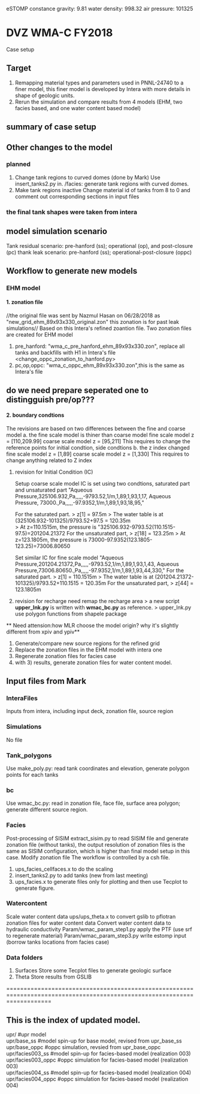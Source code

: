 eSTOMP constance
gravity: 9.81
water density: 998.32
air pressure: 101325

# DVZ WMA-C FY2018
Case setup

## Target
1) Remapping material types and parameters used in PNNL-24740 to a finer model, this finer model is developed by Intera with more details in shape of geologic units.
2) Rerun the simulation and compare results from 4 models (EHM, two facies based, and one water content based model)

## summary of case setup


## Other changes to the model
### planned
1) Change tank regions to curved domes (done by Mark)
     Use insert_tanks2.py in. /facies: generate tank regions with curved domes.
2) Make tank regions inactive 
     Change material id of tanks from 8 to 0 and comment out corresponding sections in input files
### the final tank shapes were taken from intera


## model simulation scenario
Tank residual scenario: pre-hanford (ss); operational (op), and post-closure (pc)
thank leak scenario: pre-hanford (ss); operational-post-closure (oppc)

## Workflow to generate new models
### EHM model
#### 1. zonation file 
   //the original file was sent by Nazmul Hasan on 06/28/2018 as "new_grid_ehm_89x93x330_original.zon"
   this zonation is for past leak simulations//
   Based on this Intera's refined zoantion file. Two zonation files are created for EHM model
   1. pre_hanford: "wma_c_pre_hanford_ehm_89x93x330.zon", 
      replace all tanks and backfills with H1 in Intera's file
	  <change_oppc_zonation_to_hanford.py>
   2. pc,op,oppc:  "wma_c_oppc_ehm_89x93x330.zon",this is the same as Intera's file
## do we need prepare seperated one to distingguish pre/op???

#### 2. boundary condtions
   The revisions are based on two differences between the fine and coarse model
   a. the fine scale model is thiner than coarse model
	  fine scale model z = [110,209.99]
	  coarse scale model z = [95,211]
      This requires to change the reference points for initial condtion, side condtions
   b. the z index changed
	  fine scale model z = [1,89]
	  coarse scale model z = [1,330]
	  This requires to change anything related to Z index
	  
   1. revision for Initial Condition (IC)

      Setup coarse scale model
      IC is set using two condtions, saturated part and unsaturated part
           "Aqueous Pressure,325106.932,Pa,,,,,-9793.52,1/m,1,89,1,93,1,17,
            Aqueous Pressure, 73000.,Pa,,,,,-97.9352,1/m,1,89,1,93,18,95,"

	  For the saturated part.
    > z[1] = 97.5m
    > The water table is at (325106.932-101325)/9793.52+97.5 = 120.35m	
    > At z=110.1515m, the pressure is "325106.932-9793.52(110.1515-97.5)=201204.21372
	  For the unsaturated part,
    > z[18] = 123.25m
    > At z=123.1805m, the pressure is 73000-97.9352(123.1805-123.25)=73006.80650
   
      Set similar IC for fine scale model
            "Aqueous Pressure,201204.21372,Pa,,,,,-9793.52,1/m,1,89,1,93,1,43,
             Aqueous Pressure,73006.80650.,Pa,,,,,-97.9352,1/m,1,89,1,93,44,330,"
          For the saturated part.
    > z[1] = 110.1515m
    > The water table is at (201204.21372-101325)/9793.52+110.1515 = 120.35m
          For the unsaturated part,
    > z[44] = 123.1805m
   
   2. revision for recharge
    need remap the recharge area
    > a new script **upper_lnk.py** is written with **wmac_bc.py** as reference. 
	> upper_lnk.py use polygon functions from shapele package
	
	
**	Need attension:how MLR choose the model origin? why it's slightly different from xpiv and ypiv**
   
1) Generate/compare new source regions for the refined grid 
2) Replace the zonation files in the EHM model with intera one
3) Regenerate zonation files for facies case
4) with 3) results, generate zonation files for water content model. 

## Input files from Mark
### InteraFiles
Inputs from intera, including input deck, zonation file, source region 

### Simulations
No file
### Tank_polygons
Use make_poly.py: read tank coordinates and elevation, generate polygon points for each tanks

### bc
Use wmac_bc.py: read in zonation file, face file, surface area polygon; generate different source region.

### Facies
Post-processing of SISIM
extract_sisim.py to read SISIM file and generate zonation file (without tanks), the output resolution of zonation files is the same as SISIM configuration, which is higher than final model setup in this case.
Modify zonation file 
The workflow is controlled by a csh file.
1) ups_facies_cellfaces.x to do the scaling 
2) insert_tanks2.py to add tanks (new from last meeting)
3) ups_facies.x to generate files only for plotting and then use Tecplot to generate figure.

### Watercontent
Scale water content data
ups/ups_theta.x to convert gslib to pflotran zonation files for water content data
Convert water content data to hydraulic conductivity 
Param/wmac_param_step1.py apply the PTF (use srf to regenerate material)
Param/wmac_param_step3.py write estomp input (borrow tanks locations from facies case)

### Data folders
1) Surfaces 
Store some Tecplot files to generate geologic surface
2) Theta
Store results from GSLIB 



=========================================================================================================================
## This is the index of updated model.
upr/                 #upr model <br />
upr/base_ss          #model spin-up for base model, revised from upr_base_ss <br />
upr/base_oppc        #oppc simulation, revsied from upr_base_oppc <br />
upr/facies003_ss     #model spin-up for facies-based model (realization 003) <br />
upr/facies003_oppc   #oppc simulation for facies-based model (realization 003) <br />
upr/facies004_ss     #model spin-up for facies-based model (realization 004) <br />
upr/facies004_oppc   #oppc simulation for facies-based model (realization 004) <br />

